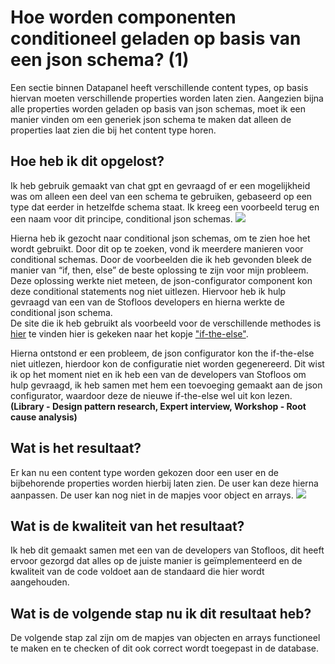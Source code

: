 # Hoe worden componenten conditioneel geladen op basis van een json schema? (1)
Een sectie binnen Datapanel heeft verschillende content types, op basis hiervan moeten verschillende properties worden laten zien. Aangezien bijna alle properties worden geladen op basis van json schemas, moet ik een manier vinden om een generiek json schema te maken dat alleen de properties laat zien die bij het content type horen.

## Hoe heb ik dit opgelost?
Ik heb gebruik gemaakt van chat gpt en gevraagd of er een mogelijkheid was om alleen een deel van een schema te gebruiken, gebaseerd op een type dat eerder in hetzelfde schema staat. Ik kreeg 
een voorbeeld terug en een naam voor dit principe, conditional json schemas. 
<img src="https://github.com/Timsel1/PortfolioS5/assets/90602424/3e239015-7258-4212-bd61-00755802d258" style=" width=500px;" />

Hierna heb ik gezocht naar conditional json schemas, om te zien hoe het wordt gebruikt. Door dit op te zoeken, vond ik meerdere manieren voor conditional schemas. Door de voorbeelden die ik heb gevonden bleek de manier van “if, then, else”
de beste oplossing te zijn voor mijn probleem.       
Deze oplossing werkte niet meteen, de json-configurator component kon deze conditional statements nog niet uitlezen. Hiervoor heb ik hulp gevraagd van een van de Stofloos developers en hierna werkte de conditional json schema.  
De site die ik heb gebruikt als voorbeeld voor de verschillende methodes is [hier](https://json-schema.org/understanding-json-schema/reference/conditionals) te vinden hier is gekeken naar het kopje ["if-the-else"](https://json-schema.org/understanding-json-schema/reference/conditionals#ifthenelse). 

Hierna ontstond er een probleem, de json configurator kon the if-the-else niet uitlezen, hierdoor kon de configuratie niet worden gegenereerd. Dit wist ik op het moment niet en ik heb een van de developers van Stofloos om hulp gevraagd, ik heb samen met hem een toevoeging gemaakt aan de json configurator, waardoor deze de nieuwe if-the-else wel uit kon lezen.  
**(Library - Design pattern research, Expert interview, Workshop - Root cause analysis)**

## Wat is het resultaat?
Er kan nu een content type worden gekozen door een user en de bijbehorende properties worden hierbij laten zien. De user kan deze hierna aanpassen. De user kan nog niet in de mapjes voor object en arrays.
<img src="https://github.com/Timsel1/PortfolioS5/assets/90602424/617092fe-c3e0-426b-bb25-da2f60c1f2cd" style=" width=200px;" />

## Wat is de kwaliteit van het resultaat?
Ik heb dit gemaakt samen met een van de developers van Stofloos, dit heeft ervoor gezorgd dat alles op de juiste manier is geïmplementeerd en de kwaliteit van de code voldoet aan de standaard die hier wordt aangehouden.

## Wat is de volgende stap nu ik dit resultaat heb?
De volgende stap zal zijn om de mapjes van objecten en arrays functioneel te maken en te checken of dit ook correct wordt toegepast in de database.
